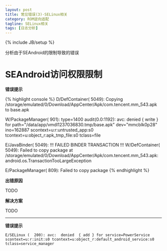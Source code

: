 ```yaml
---
layout: post
title: 常见错误(3)-SELinux相关
category: ROM逆向适配
tagline: SELinux相关
tags: [日志分析]
---
```

{% include JB/setup %}

分析由于SEAndroid的限制导致的错误

# SEAndroid访问权限限制

**错误提示**

{% highlight console %}
D/DefContainer( 5049): Copying /storage/emulated/0/Download/AppCenter/Apk/com.tencent.mm_543.apk to base.apk

W/PackageManager(  901): type=1400 audit(0.0:1192): avc: denied { write } for path="/data/app/vmdl1237036830.tmp/base.apk" dev="mmcblk0p28" ino=162887 scontext=u:r:untrusted_app:s0 tcontext=u:object_r:apk_tmp_file:s0 tclass=file

E/JavaBinder( 5049): !!! FAILED BINDER TRANSACTION !!!
W/DefContainer( 5049): Failed to copy package at /storage/emulated/0/Download/AppCenter/Apk/com.tencent.mm_543.apk: android.os.TransactionTooLargeException

E/PackageManager(  809): Failed to copy package
{% endhighlight %}
    
**出错原因**

TODO

**解决方案**

TODO

***

**错误提示**

    E/SELinux (  200): avc:  denied  { add } for service=PowerService scontext=u:r:init:s0 tcontext=u:object_r:default_android_service:s0 tclass=service_manager

    